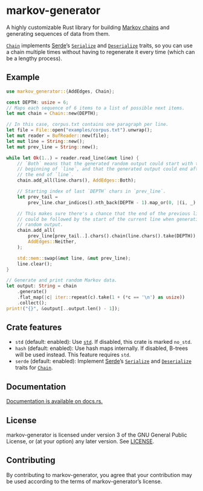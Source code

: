 markov-generator
================

A highly customizable Rust library for building [Markov chains] and
generating sequences of data from them.

[Markov chains]: https://en.wikipedia.org/wiki/Markov_chain

[`Chain`] implements [Serde]’s [`Serialize`] and [`Deserialize`] traits, so
you can use a chain multiple times without having to regenerate it every
time (which can be a lengthy process).

Example
-------

```rust
use markov_generator::{AddEdges, Chain};

const DEPTH: usize = 6;
// Maps each sequence of 6 items to a list of possible next items.
let mut chain = Chain::new(DEPTH);

// In this case, corpus.txt contains one paragraph per line.
let file = File::open("examples/corpus.txt").unwrap();
let mut reader = BufReader::new(file);
let mut line = String::new();
let mut prev_line = String::new();

while let Ok(1..) = reader.read_line(&mut line) {
    // `Both` means that the generated random output could start with the
    // beginning of `line`, and that the generated output could end after
    // the end of `line`.
    chain.add_all(line.chars(), AddEdges::Both);

    // Starting index of last `DEPTH` chars in `prev_line`.
    let prev_tail =
        prev_line.char_indices().nth_back(DEPTH - 1).map_or(0, |(i, _)| i);

    // This makes sure there's a chance that the end of the previous line
    // could be followed by the start of the current line when generating
    // random output.
    chain.add_all(
        prev_line[prev_tail..].chars().chain(line.chars().take(DEPTH)),
        AddEdges::Neither,
    );

    std::mem::swap(&mut line, &mut prev_line);
    line.clear();
}

// Generate and print random Markov data.
let output: String = chain
    .generate()
    .flat_map(|c| iter::repeat(c).take(1 + (*c == '\n') as usize))
    .collect();
print!("{}", &output[..output.len() - 1]);
```

Crate features
--------------

* `std` (default: enabled): Use [`std`]. If disabled, this crate is marked
  `no_std`.
* `hash` (default: enabled): Use hash maps internally. If disabled, B-trees
  will be used instead. This feature requires `std`.
* `serde` (default: enabled): Implement [Serde]’s [`Serialize`] and
  [`Deserialize`] traits for [`Chain`].

[`Chain`]: https://docs.rs/markov-generator/0.1/markov_generator/struct.Chain.html
[Serde]: https://docs.rs/serde/1.0/serde/
[`Serialize`]: https://docs.rs/serde/1.0/serde/trait.Serialize.html
[`Deserialize`]: https://docs.rs/serde/1.0/serde/trait.Deserialize.html
[`std`]: https://doc.rust-lang.org/stable/std/

Documentation
-------------

[Documentation is available on docs.rs.](https://docs.rs/markov-generator)

License
-------

markov-generator is licensed under version 3 of the GNU General Public License,
or (at your option) any later version. See [LICENSE](LICENSE).

Contributing
------------

By contributing to markov-generator, you agree that your contribution may be
used according to the terms of markov-generator’s license.
